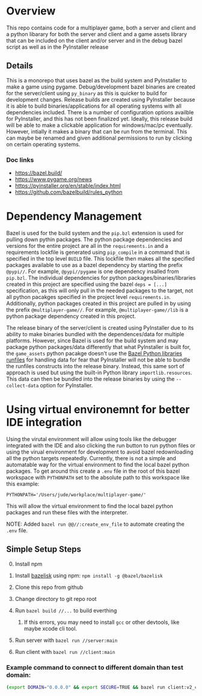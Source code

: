 # Overview
This repo contains code for a multiplayer game, both a server and client
and a python libarary for both the server and client and a game assets
library that can be included on the client and/or server and in the 
debug bazel script as well as in the PyInstaller release

## Details
This is a monorepo that uses bazel as the build system and PyInstaller
to make a game using pygame.  Debug/development bazel binaries are
created for the server/client using `py_binary` as this is quicker to
build for development changes.  Release builds are created using
PyInstaller because it is able to build binaries/applications for all
operating systems with all dependencies included.  There is a number of
configuration options availble for PyInstaller, and this has not been
finalized yet.  Ideally, this release build will be able to make a
clickable application for windows/mac/pc eventually.  However, intially
it makes a binary that can be run from the terminal.  This can maybe
be renamed and given additional permissions to run by clicking on
certain operating systems.


### Doc links
- https://bazel.build/
- https://www.pygame.org/news
- https://pyinstaller.org/en/stable/index.html
- https://github.com/bazelbuild/rules_python

# Dependency Management
Bazel is used for the build system and the `pip.bzl` extension is used
for pulling down pythin packages.  The python package dependencies and
versions for the entire project are all in the `requirements.in` and
a requirements lockfile is generated using `pip_compile` in a command
that is specified in the top level `BUILD` file.  This lockfile then
makes all the specified packages available to use as a bazel dependency
by starting the prefix `@pypi//`.  For example, `@pypi//pygame` is one
dependency insalled from `pip.bzl`. The individual dependencies for 
python packages/binaries/libraries created in this project are specified
using the bazel `deps = [...]` specification, as this will only pull in
the needed packages to the target, not all python pacakges specified in
the project level `requirements.in`.  Additionally, python packages
created in this project are pulled in by using the prefix
`@multiplayer-game//`.  For example, `@multiplayer-game//lib` is a
python package dependency created in this project.

The release binary of the server/client is created using PyInstaller
due to its ability to make binaries bundled with the dependences/data
for multiple platforms.  However, since Bazel is used for the build
system and may package python packages/data differently that what
PyInstaller is built for, the `game_assets` python pacakge doesn't use
the [Bazel Python libraries](https://github.com/bazelbuild/rules_python/tree/main/python/runfiles)
[runfiles](https://bazel.build/rules/lib/builtins/runfiles) for handling
data for fear that PyInstaller will not be able to bundle the runfiles
constructs into the release binary.  Instead, this same sort of approach
is used but using the built-in Python library `importlib.resources`.
This data can then be bundled into the release binaries by using the
`--collect-data` option for PyInstaller.


# Using virtual environemnt for better IDE integration

Using the virutal environment will allow using tools like the debugger
integrated with the IDE and also clicking the run button to run python
files or using the virual environment for development to avoid bazel
redownloading all the python targets repeatedly.  Currently, there is
not a simple and automatable way for the virtual environment to find the
local bazel python packages.  To get around this create a `.env` file
in the root of this bazel workspace with `PYTHONPATH` set to the 
absolute path to this workspace like this example:

```
PYTHONPATH='/Users/jude/workplace/multiplayer-game/'
```

This will allow the virtual environment to find the local bazel python
packages and run these files with the interpreter.

NOTE: Added `bazel run @@//:create_env_file` to automate creating the
`.env` file.


## Simple Setup Steps

0. Install npm

1. Install [bazelisk](https://github.com/bazelbuild/bazelisk) using npm: `npm install -g @bazel/bazelisk`

1. Clone this repo from github

1. Change directory to git repo root

1. Run `bazel build //...` to build everthing
    
    1. If this errors, you may need to install `gcc` or other devtools, like maybe xcode cli tool.

1. Run server with `bazel run //server:main`

1. Run client with `bazel run //client:main`


### Example command to connect to different domain than test domain:

```bash
(export DOMAIN="0.0.0.0" && export SECURE=TRUE && bazel run client:v2_client)
```

